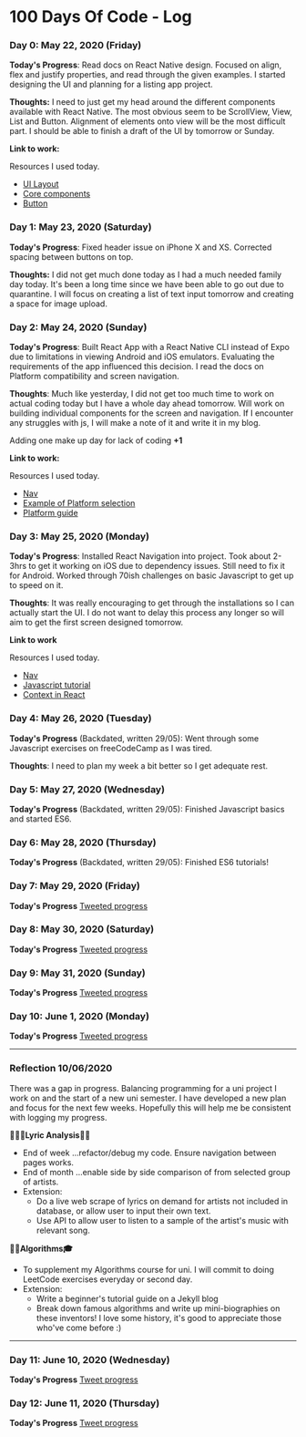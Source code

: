 # 100 Days Of Code - Log

### Day 0: May 22, 2020 (Friday)

**Today's Progress**: Read docs on React Native design. Focused on align, flex and justify properties, and read through the given examples. I started designing the UI and planning for a listing app project.

**Thoughts:** I need to just get my head around the different components available with React Native. The most obvious seem to be ScrollView, View, List and Button. Alignment of elements onto view will be the most difficult part. I should be able to finish a draft of the UI by tomorrow or Sunday. 

**Link to work:** 

Resources I used today.

- [UI Layout](https://reactnative.dev/docs/flexbox)
- [Core components](https://reactnative.dev/docs/intro-react-native-components#native-components)
- [Button](https://reactnative.dev/docs/button)

### Day 1: May 23, 2020 (Saturday)

**Today's Progress**: Fixed header issue on iPhone X and XS. Corrected spacing between buttons on top.

**Thoughts:** I did not get much done today as I had a much needed family day today. It's been a long time since we have been able to go out due to quarantine. I will focus on creating a list of text input tomorrow and creating a space for image upload.

### Day 2: May 24, 2020 (Sunday)

**Today's Progress**: Built React App with a React Native CLI instead of Expo due to limitations in viewing Android and iOS emulators. Evaluating the requirements of the app influenced this decision. I read the docs on Platform compatibility and screen navigation.

**Thoughts**: Much like yesterday, I did not get too much time to work on actual coding today but I have a whole day ahead tomorrow. Will work on building individual components for the screen and navigation. If I encounter any struggles with js, I will make a note of it and write it in my blog.

Adding one make up day for lack of coding **+1**

**Link to work:** 

Resources I used today.

- [Nav](https://reactnative.dev/docs/navigation)
- [Example of Platform selection](https://github.com/facebook/react-native/blob/master/Libraries/NewAppScreen/components/DebugInstructions.js)
- [Platform guide](https://reactnative.dev/docs/platform-specific-code)

### Day 3: May 25, 2020 (Monday)

**Today's Progress**: Installed React Navigation into project. Took about 2-3hrs to get it working on iOS due to dependency issues. Still need to fix it for Android. Worked through 70ish challenges on basic Javascript to get up to speed on it.

**Thoughts**: It was really encouraging to get through the installations so I can actually start the UI. I do not want to delay this process any longer so will aim to get the first screen designed tomorrow.

**Link to work**

Resources I used today.

- [Nav](https://reactnative.dev/docs/navigation)
- [Javascript tutorial](https://www.freecodecamp.org/learn)
- [Context in React](https://reactjs.org/docs/context.html)

### Day 4: May 26, 2020 (Tuesday)

**Today's Progress** (Backdated, written 29/05): Went through some Javascript exercises on freeCodeCamp as I was tired.

**Thoughts**: I need to plan my week a bit better so I get adequate rest.

### Day 5: May 27, 2020 (Wednesday)

**Today's Progress** (Backdated, written 29/05): Finished Javascript basics and started ES6.

### Day 6: May 28, 2020 (Thursday)

**Today's Progress** (Backdated, written 29/05): Finished ES6 tutorials!
 
### Day 7: May 29, 2020 (Friday)

**Today's Progress** [Tweeted progress](https://twitter.com/jojotweeets/status/1266358998762020868?s=20)

### Day 8: May 30, 2020 (Saturday)

**Today's Progress** [Tweeted progress](https://twitter.com/jojotweeets/status/1266763276483887104?s=20)

### Day 9: May 31, 2020 (Sunday)

**Today's Progress** [Tweeted progress](https://twitter.com/jojotweeets/status/1267108995170328576?s=20)

### Day 10: June 1, 2020 (Monday)

**Today's Progress** [Tweeted progress](https://twitter.com/jojotweeets/status/1267460682556911616?s=20)

---

### Reflection 10/06/2020

There was a gap in progress. Balancing programming for a uni project I work on and the start of a new uni semester. I have developed a new plan and focus for the next few weeks. Hopefully this will help me be consistent with logging my progress.

**👩‍🎤🥁Lyric Analysis🎺🎹**

- End of week ...refactor/debug my code. Ensure navigation between pages works.
- End of month ...enable side by side comparison of from selected group of artists.
- Extension:
    - Do a live web scrape of lyrics on demand for artists not included in database,
or allow user to input their own text.
    - Use API to allow user to listen to a sample of the artist's music with relevant song.

**👩‍💻Algorithms🎓**

- To supplement my Algorithms course for uni. I will commit to doing LeetCode exercises
everyday or second day.
- Extension:
     - Write a beginner's tutorial guide on a Jekyll blog
     - Break down famous algorithms and write up mini-biographies on these inventors!
     I love some history, it's good to appreciate those who've come before :)

---

### Day 11: June 10, 2020 (Wednesday)

**Today's Progress** [Tweet progress](https://twitter.com/jojotweeets/status/1270700581095530497?s=20)

### Day 12: June 11, 2020 (Thursday)

**Today's Progress** [Tweet progress](https://twitter.com/jojotweeets/status/1271085657633329152?s=20)
